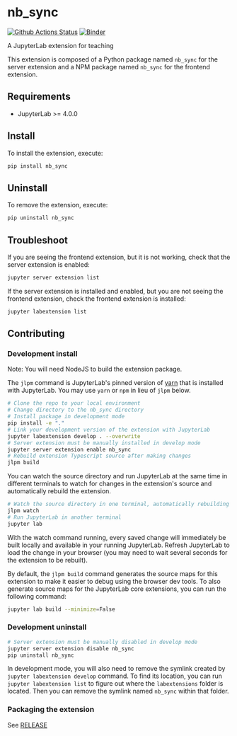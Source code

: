 # nb_sync

[![Github Actions Status](https://github.com/RETR0-OS/nb_sync_test/workflows/Build/badge.svg)](https://github.com/RETR0-OS/nb_sync_test/actions/workflows/build.yml)
[![Binder](https://mybinder.org/badge_logo.svg)](https://mybinder.org/v2/gh/RETR0-OS/nb_sync_test/main?urlpath=lab)


A JupyterLab extension for teaching

This extension is composed of a Python package named `nb_sync`
for the server extension and a NPM package named `nb_sync`
for the frontend extension.

## Requirements

- JupyterLab >= 4.0.0

## Install

To install the extension, execute:

```bash
pip install nb_sync
```

## Uninstall

To remove the extension, execute:

```bash
pip uninstall nb_sync
```

## Troubleshoot

If you are seeing the frontend extension, but it is not working, check
that the server extension is enabled:

```bash
jupyter server extension list
```

If the server extension is installed and enabled, but you are not seeing
the frontend extension, check the frontend extension is installed:

```bash
jupyter labextension list
```

## Contributing

### Development install

Note: You will need NodeJS to build the extension package.

The `jlpm` command is JupyterLab's pinned version of
[yarn](https://yarnpkg.com/) that is installed with JupyterLab. You may use
`yarn` or `npm` in lieu of `jlpm` below.

```bash
# Clone the repo to your local environment
# Change directory to the nb_sync directory
# Install package in development mode
pip install -e "."
# Link your development version of the extension with JupyterLab
jupyter labextension develop . --overwrite
# Server extension must be manually installed in develop mode
jupyter server extension enable nb_sync
# Rebuild extension Typescript source after making changes
jlpm build
```

You can watch the source directory and run JupyterLab at the same time in different terminals to watch for changes in the extension's source and automatically rebuild the extension.

```bash
# Watch the source directory in one terminal, automatically rebuilding when needed
jlpm watch
# Run JupyterLab in another terminal
jupyter lab
```

With the watch command running, every saved change will immediately be built locally and available in your running JupyterLab. Refresh JupyterLab to load the change in your browser (you may need to wait several seconds for the extension to be rebuilt).

By default, the `jlpm build` command generates the source maps for this extension to make it easier to debug using the browser dev tools. To also generate source maps for the JupyterLab core extensions, you can run the following command:

```bash
jupyter lab build --minimize=False
```

### Development uninstall

```bash
# Server extension must be manually disabled in develop mode
jupyter server extension disable nb_sync
pip uninstall nb_sync
```

In development mode, you will also need to remove the symlink created by `jupyter labextension develop`
command. To find its location, you can run `jupyter labextension list` to figure out where the `labextensions`
folder is located. Then you can remove the symlink named `nb_sync` within that folder.

### Packaging the extension

See [RELEASE](RELEASE.md)
